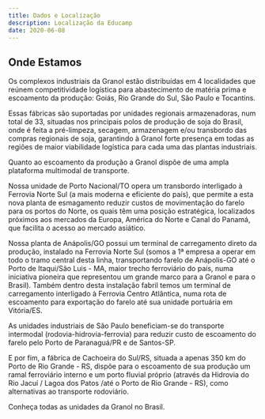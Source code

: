 ```yaml
---
title: Dados e Localização
description: Localização da Educamp
date: 2020-06-08
---
```

## Onde Estamos

Os complexos industriais da Granol estão distribuídas em 4 localidades que reúnem competitividade logística para abastecimento de matéria prima e escoamento da produção: Goiás, Rio Grande do Sul, São Paulo e Tocantins.

Essas fábricas são suportadas por unidades regionais armazenadoras, num total de 33, situadas nos principais polos de produção de soja do Brasil, onde é feita a pré-limpeza, secagem, armazenagem e/ou transbordo das compras regionais de soja, garantindo à Granol forte presença em todas as regiões de maior viabilidade logística para cada uma das plantas industriais.

Quanto ao escoamento da produção a Granol dispõe de uma ampla plataforma multimodal de transporte.

Nossa unidade de Porto Nacional/TO opera um transbordo interligado à Ferrovia Norte Sul (a mais moderna e eficiente do país), que permite a esta nova planta de esmagamento reduzir custos de movimentação do farelo para os portos do Norte, os quais têm uma posição estratégica, localizados próximos aos mercados da Europa, América do Norte e Canal do Panamá, que facilita o acesso ao mercado asiático.

Nossa planta de Anápolis/GO possui um terminal de carregamento direto da produção, instalado na Ferrovia Norte Sul (somos a 1ª empresa a operar em todo o tramo central desta linha, transportando farelo de Anápolis-GO até o Porto de Itaqui/São Luis - MA, maior trecho ferroviário do país, numa iniciativa pioneira que representou um grande marco para a Granol e para o Brasil). Também dentro desta instalação fabril temos um terminal de carregamento interligado à Ferrovia Centro Atlântica, numa rota de escoamento para exportação do farelo até sua unidade portuária em Vitória/ES.

As unidades industriais de São Paulo beneficiam-se do transporte intermodal (rodovia-hidrovia-ferrovia) para reduzir custo de escoamento do farelo pelo Porto de Paranaguá/PR e de Santos-SP.

E por fim, a fábrica de Cachoeira do Sul/RS, situada a apenas 350 km do Porto de Rio Grande - RS, dispõe para o escoamento de sua produção um ramal ferroviário interno e um porto fluvial próprio (através da Hidrovia do Rio Jacuí / Lagoa dos Patos /até o Porto de Rio Grande - RS), como alternativas ao transporte rodoviário.

Conheça todas as unidades da Granol no Brasil.
